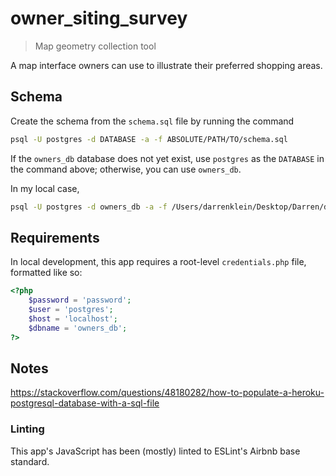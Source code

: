# owner_siting_survey
> Map geometry collection tool

A map interface owners can use to illustrate their preferred shopping areas.

## Schema

Create the schema from the `schema.sql` file by running the command

```bash
psql -U postgres -d DATABASE -a -f ABSOLUTE/PATH/TO/schema.sql
```

If the `owners_db` database does not yet exist, use `postgres` as the `DATABASE` in the command above; otherwise, you can use `owners_db`.

In my local case,

```bash
psql -U postgres -d owners_db -a -f /Users/darrenklein/Desktop/Darren/development/bushwickfc/owner_siting_survey/schema.sql
```

## Requirements

In local development, this app requires a root-level `credentials.php` file, formatted like so:

```php
<?php
    $password = 'password';
    $user = 'postgres';
    $host = 'localhost';
    $dbname = 'owners_db';
?>
```

## Notes

https://stackoverflow.com/questions/48180282/how-to-populate-a-heroku-postgresql-database-with-a-sql-file

### Linting

This app's JavaScript has been (mostly) linted to ESLint's Airbnb base standard.
